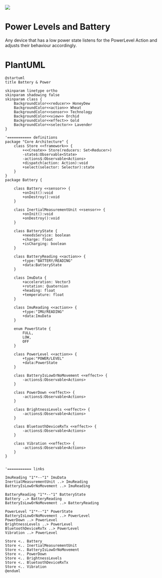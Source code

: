 ![](http://www.plantuml.com/plantuml/png/hLLTRzem57tthx3GjD5rfPhs5cLL-Q0TKbeweAtsQ98BiJ0siXrILF7VvtnGUmcfjeay8BZd-DnxpxqErqeJgPCrGqXJpG3tYDOWT_WZVX0fI8JKYl8DaMID6UMWTnl0GkfOE82AIIHIofTuGPW21maPKGg_8coU7WbNIoaI7lK54zBt9KH92FBg2lyG77O3I8_pIAYfu8Rs70FHnpaAk1APr0p2c9lOSdUSkAMG6jfOXZ6DZbDWiO1G6zAjO55JEcOeUSA0R8578D4UeK_VxOCZM51Eiz8LsXW1iWJSwWi9k9ibrqOWaT0gt2cTckeCz_s5CGzI8LScWS7Bvzpt-nA81XFDcUtIGkNXAMX_KXfwzdRYGcb3_-2DvmhabimP-5ET2LX6uQxwWzCjOfPr7b6r8JgCsmNTmmNbpDiA6bbQuKlxO8yfg_nsvkMLvCmzsfU6s7LxHOuBXw0Tgsk2u2DZQxkQMl01A2t5paNshko8WzIKi3iWoZY_1guVZT99qzZgSvzTGGuGgQcnc8RWuRaG30YtS1WJkJJ0WWcYRPYgVWQOo-MUEPvo0YGoH6olZ9i_kxfUgzUTpOQJNvUJONSmkhzjEICccdXkyKSSN2S3mt9LIHW20qcAhNZAX_tDmbBe4lgP64d9pNUBnaN1jQOrh3UPPYB1nQgr_4s_exl7fbxBRbnfuCcwUF5LntVp60HVtdu5usVxOtnpKokl40bW2-pTyXx6pyF9PJ1y6WRLycmPZGCVgK2aOtalxiGstsVilBrU_-6ErqiVY9IVHAqdwJBM79JAtL2d4MK9Q25qF83iEarUPYydqNsYysAL_rzjZoh_0upobKB8sTVMrzRdYmlpYGyhsFHgwdIkd4L7ZMEly0x4UaBtVXzO-MddnFkPwbpaxBhDPDVtVJ5x6Dd5gm2r7QhYzNMeKknaAm0g_tCxdKDVJgHXBWwZeJUNyjQM4wjsv4BrPYngDnIXQ-1HicQ_0G00)

# Power Levels and Battery
Any device that has a low power state listens for the PowerLevel Action and adjusts their behaviour accordingly.



# PlantUML
```plantuml
@startuml
title Battery & Power

skinparam linetype ortho
skinparam shadowing false
skinparam class {
    BackgroundColor<<reducer>> HoneyDew
    BackgroundColor<<action>> Wheat
    BackgroundColor<<sensor>> Technology
    BackgroundColor<<view>> Orchid
    BackgroundColor<<effect>> Gold
    BackgroundColor<<selector>> Lavender
}

'=========== definitions
package "Core Architecture" {
    class Store <<framework>> {
        +<<Create>> Store(reducers: Set<Reducer>)
        -state$:Observable<State>
        -actions$:Observable<Actions>
        +dispatch(action: Action):void
        +select(selector: Selector):state
    }
}
package Battery {

    class Battery <<sensor>> {
        +onInit():void
        +onDestroy():void
    }

    class InertialMeasurementUnit <<sensor>> {
        +onInit():void
        +onDestroy():void
    }

    class BatteryState {
        +needsService: boolean
        +charge: float
        +isCharging: boolean
    }

    class BatteryReading <<action>> {
        +type:"BATTERY/READING"
        +data:BatteryState
    }

    class ImuData {
        +acceleration: Vector3
        +rotation: Quaternion
        +heading: float
        +temperature: float
    }

    class ImuReading <<action>> {
        +type:"IMU/READING"
        +data:ImuData
    }

    enum PowerState {
        FULL,
        LOW,
        OFF
    }

    class PowerLevel <<action>> {
        +type:"POWER/LEVEL"
        +data:PowerState
    }

    class BatteryIsLowOrNoMovement <<effect>> {
        -actions$:Observable<Actions>
    }

    class PowerDown <<effect>> {
        -actions$:Observable<Actions>
    }

    class BrightnessLevels <<effect>> {
        -actions$:Observable<Actions>
    }

    class BluetoothDeviceRxTx <<effect>> {
        -actions$:Observable<Actions>
    }

    class Vibration <<effect>> {
        -actions$:Observable<Actions>
    }
}


'=========== links

ImuReading "1"*--"1" ImuData
InertialMeasurementUnit ..> ImuReading
BatteryIsLowOrNoMovement ..> ImuReading

BatteryReading "1"*--"1" BatteryState
Battery ..> BatteryReading
BatteryIsLowOrNoMovement ..> BatteryReading

PowerLevel "1"*--"1" PowerState
BatteryIsLowOrNoMovement ..> PowerLevel
PowerDown ..> PowerLevel
BrightnessLevels ..> PowerLevel
BluetoothDeviceRxTx ..> PowerLevel
Vibration ..> PowerLevel

Store <.. Battery
Store <.. InertialMeasurementUnit
Store <.. BatteryIsLowOrNoMovement
Store <.. PowerDown
Store <.. BrightnessLevels
Store <.. BluetoothDeviceRxTx
Store <.. Vibration
@enduml
```
